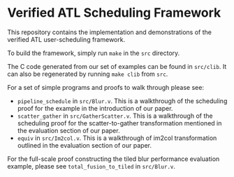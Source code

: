 # Verified ATL Scheduling Framework

This repository contains the implementation and demonstrations of the verified
ATL user-scheduling framework.

To build the framework, simply run `make` in the `src` directory.

The C code generated from our set of examples can be found in `src/clib`. It can
also be regenerated by running `make clib` from `src`.

For a set of simple programs and proofs to walk through please see:
* `pipeline_schedule` in `src/Blur.v`. This is a walkthrough of the
scheduling proof for the example in the introduction of our paper.
* `scatter_gather` in `src/GatherScatter.v`. This is a walkthrough of the
scheduling proof for the scatter-to-gather transformation mentioned in the
evaluation section of our paper.
* `equiv` in `src/Im2col.v`. This is a walkthrough of im2col transformation
outlined in the evaluation section of our paper.

For the full-scale proof constructing the tiled blur performance evaluation
example, please see `total_fusion_to_tiled` in `src/Blur.v`.
